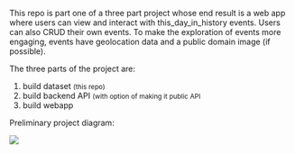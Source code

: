 This repo is part one of a three part project whose end result is a web app where users can view and interact with this_day_in_history events. Users can also CRUD their own events. To make the exploration of events more engaging, events have geolocation data and a public domain image (if possible).

The three parts of the project are:
1. build dataset <small>(this repo)</small>
2. build backend API <small>(with option of making it public API </small>
3. build webapp

Preliminary project diagram:

<img src='.images/img_pc_project_diagram_01_01feb21.jpg'>